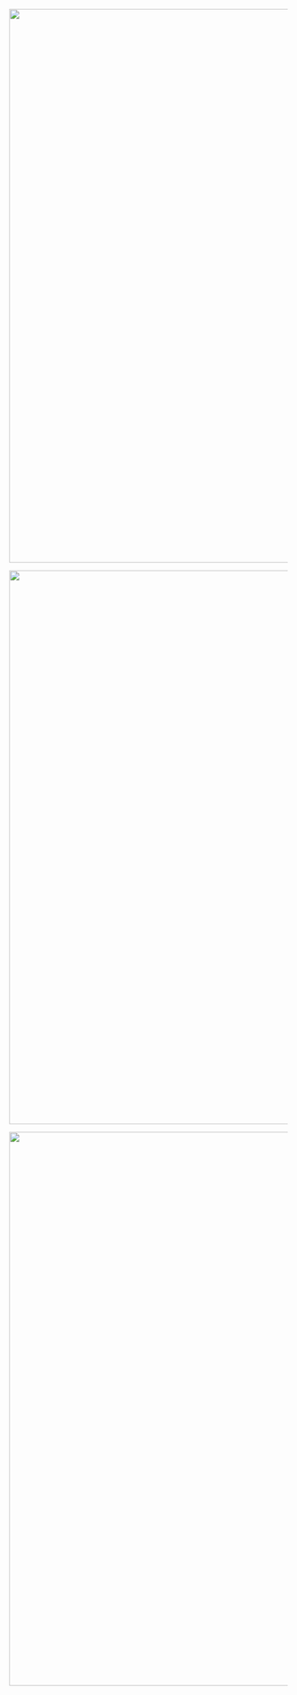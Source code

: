 

<p align="center">
  <img src="https://media.giphy.com/media/v1.Y2lkPTc5MGI3NjExeTJybGF5ODA0bWU1eXBoMjViNjA5ZXFlNm5hOGVieDRoZjd2MXhpeiZlcD12MV9naWZzX3NlYXJjaCZjdD1n/JpG2A9P3dPHXaTYrwu/giphy.gif" width="1000" height="1000"/>
</p>

<p align="center">
  <img src="https://media.giphy.com/media/v1.Y2lkPTc5MGI3NjExemRzejc5N2V0aHFuODUzNmJ3OXZhb3ZyamZjaWhvMnJhaHI0aGgzdCZlcD12MV9naWZzX3NlYXJjaCZjdD1n/vxBUmPA1bq0RyWi4et/giphy.gif" width="1000" height="1000"/>
</p>


<p align="center">
  <img src="https://media.giphy.com/media/v1.Y2lkPTc5MGI3NjExdjYxMnV0OHp4amRqMDc2cHR1dHZybGtjMXdzaTl3YWh1ZjFvNHhxaiZlcD12MV9naWZzX3NlYXJjaCZjdD1n/N9xBWr21AcmAM/giphy.gif" width="1000" height="1000"/>
</p>
